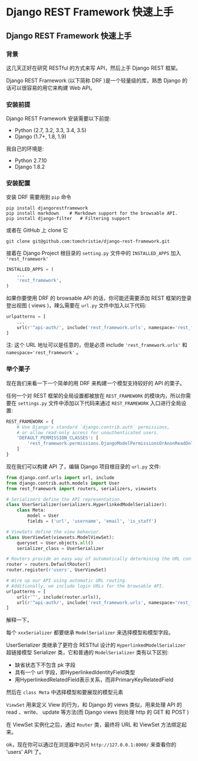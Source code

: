 # Django REST Framework 快速上手

## Django REST Framework 快速上手
### 背景
这几天正好在研究 RESTful 的方式来写 API，然后上手 Django REST 框架。

Django REST Framework (以下简称 DRF )是一个轻量级的库，熟悉 Django 的话可以很容易的用它来构建 Web API。
<!--more-->

### 安装前提

Django REST Framework 安装需要以下前提:

- Python (2.7, 3.2, 3.3, 3.4, 3.5)
- Django (1.7+, 1.8, 1.9)

我自己的环境是:

- Python 2.7.10
- Django 1.8.2


### 安装配置

安装 DRF 需要用到 ```pip``` 命令

```shell
pip install djangorestframework
pip install markdown	# Markdown support for the browsable API.
pip install django-filter	# Filtering support
```

或者在 GitHub 上 clone 它
```shell
git clone git@github.com:tomchristie/django-rest-framework.git
```

接着在 Django Project 根目录的 ```setting.py``` 文件中的 ```INSTALLED_APPS``` 加入 ```'rest_framework'```

``` Python
INSTALLED_APPS = (
    ...
    'rest_framework',
)
```

如果你要使用 DRF 的 browsable API 的话，你可能还需要添加 REST 框架的登录登出视图 ( views )，辣么需要在 ```url.py``` 文件中加入以下代码:

```python
urlpatterns = [
    ...
    url(r'^api-auth/', include('rest_framework.urls', namespace='rest_framework'))
]
```

注: 这个 URL 地址可以是任意的，但是必须 include ```'rest_framework.urls'``` 和 ```namespace='rest_framework'``` 。

### 举个栗子
现在我们来看一下一个简单的用 DRF 来构建一个模型支持较好的 API 的栗子。

任何一个对 REST 框架的全局设置都被放在 ```REST_FRAMEWORK``` 的模块内，所以你需要在 ```settings.py``` 文件中添加以下代码来通过 ```REST_FRAMEWORK``` 入口进行全局设置:

``` python
REST_FRAMEWORK = {
    # Use Django's standard `django.contrib.auth` permissions,
    # or allow read-only access for unauthenticated users.
    'DEFAULT_PERMISSION_CLASSES': [
        'rest_framework.permissions.DjangoModelPermissionsOrAnonReadOnly'
    ]
}
```

现在我们可以构建 API 了，编辑 Django 项目根目录的 ```url.py``` 文件:

``` python
from django.conf.urls import url, include
from django.contrib.auth.models import User
from rest_framework import routers, serializers, viewsets

# Serializers define the API representation.
class UserSerializer(serializers.HyperlinkedModelSerializer):
    class Meta:
        model = User
        fields = ('url', 'username', 'email', 'is_staff')

# ViewSets define the view behavior.
class UserViewSet(viewsets.ModelViewSet):
    queryset = User.objects.all()
    serializer_class = UserSerializer

# Routers provide an easy way of automatically determining the URL conf.
router = routers.DefaultRouter()
router.register(r'users', UserViewSet)

# Wire up our API using automatic URL routing.
# Additionally, we include login URLs for the browsable API.
urlpatterns = [
    url(r'^', include(router.urls)),
    url(r'^api-auth/', include('rest_framework.urls', namespace='rest_framework'))
]
```
解释一下，

每个 ```xxxSerializer``` 都要继承 ```ModelSerializer``` 来选择模型和模型字段。

UserSerializer 类继承了更符合 RESTful 设计的 ```HyperlinkedModelSerializer``` 超链接模型 Serializer 类，它和普通的 ```ModelSerializer``` 类有以下区别:

- 缺省状态下不包含 pk 字段
- 具有一个 url 字段，即HyperlinkedIdentityField类型
- 用HyperlinkedRelatedField表示关系，而非PrimaryKeyRelatedField

然后在 ```class Meta``` 中选择模型和要展现的模型元素

```ViewSet``` 用来定义 View 的行为，和 Django 的 views 类似，用来处理 API 的 read 、write、 update 等方法(而 Django views 则处理 http 的 GET 和 POST )

在 ViewSet 实例化之后，通过 ```Router``` 类，最终将 URL 和 ViewSet 方法绑定起来。

ok，现在你可以通过在浏览器中访问 ```http://127.0.0.1:8000/``` 来查看你的 'users' API 了。

